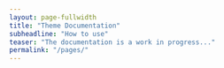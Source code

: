 ```yaml
---
layout: page-fullwidth
title: "Theme Documentation"
subheadline: "How to use"
teaser: "The documentation is a work in progress..."
permalink: "/pages/"
---
```

